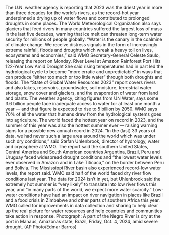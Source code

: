 The U.N. weather agency is reporting that 2023 was the driest year in more than three decades for the world’s rivers, as the record-hot year underpinned a drying up of water flows and contributed to prolonged droughts in some places.
The World Meteorological Organization also says glaciers that feed rivers in many countries suffered the largest loss of mass in the last five decades, warning that ice melt can threaten long-term water security for millions of people globally.
“Water is the canary in the coalmine of climate change. We receive distress signals in the form of increasingly extreme rainfall, floods and droughts which wreak a heavy toll on lives, ecosystems and economies,” said WMO Secretary-General Celeste Saulo, releasing the report on Monday.
River Level at Amazon Rainforest Port Hits 122-Year Low Amid Drought
She said rising temperatures had in part led the hydrological cycle to become “more erratic and unpredictable” in ways that can produce “either too much or too little water” through both droughts and floods.
The “State of Global Water Resources 2023” report covers rivers and also lakes, reservoirs, groundwater, soil moisture, terrestrial water storage, snow cover and glaciers, and the evaporation of water from land and plants.
The weather agency, citing figures from UN Water, says some 3.6 billion people face inadequate access to water for at least one month a year — and that figure is expected to rise to 5 billion by 2050. WMO says 70% of all the water that humans draw from the hydrological systems goes into agriculture.
The world faced the hottest year on record in 2023, and the summer of this year was also the hottest summer ever — raising warning signs for a possible new annual record in 2024.
“In the (last) 33 years of data, we had never such a large area around the world which was under such dry conditions,” said Stefan Uhlenbrook, director of hydrology, water and cryosphere at WMO.
The report said the southern United States, Central America and South American countries Argentina, Brazil, Peru and Uruguay faced widespread drought conditions and “the lowest water levels ever observed in Amazon and in Lake Titicaca,” on the border between Peru and Bolivia.
The Mississippi River basin also experienced record-low water levels, the report said. WMO said half of the world faced dry river flow conditions last year.
The data for 2024 isn’t in yet, but Uhlenbrook said the extremely hot summer is “very likely” to translate into low river flows this year, and “in many parts of the world, we expect more water scarcity.”
Low-water conditions have had an impact on river navigation in places like Brazil and a food crisis in Zimbabwe and other parts of southern Africa this year.
WMO called for improvements in data collection and sharing to help clear up the real picture for water resources and help countries and communities take action in response.
Photograph: A part of the Negro River is dry at the port in Manaus, Amazonas state, Brazil, Friday, Oct. 4, 2024, amid severe drought. (AP Photo/Edmar Barros)
